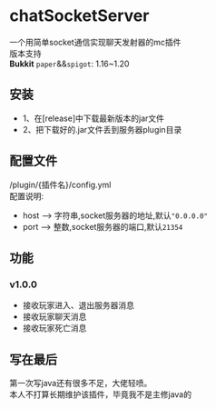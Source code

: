 # chatSocketServer
一个用简单socket通信实现聊天发射器的mc插件  
版本支持  
**Bukkit**
`paper`&&`spigot`: 1.16~1.20

## 安装
* 1、在[release]中下载最新版本的jar文件
* 2、把下载好的.jar文件丢到服务器plugin目录

## 配置文件
/plugin/{插件名}/config.yml  
配置说明:  
* host  -->  字符串,socket服务器的地址,默认`"0.0.0.0"`
* port  -->    整数,socket服务器的端口,默认`21354`

## 功能
### v1.0.0
* 接收玩家进入、退出服务器消息
* 接收玩家聊天消息
* 接收玩家死亡消息

## 写在最后
第一次写java还有很多不足，大佬轻喷。  
本人不打算长期维护该插件，毕竟我不是主修java的
